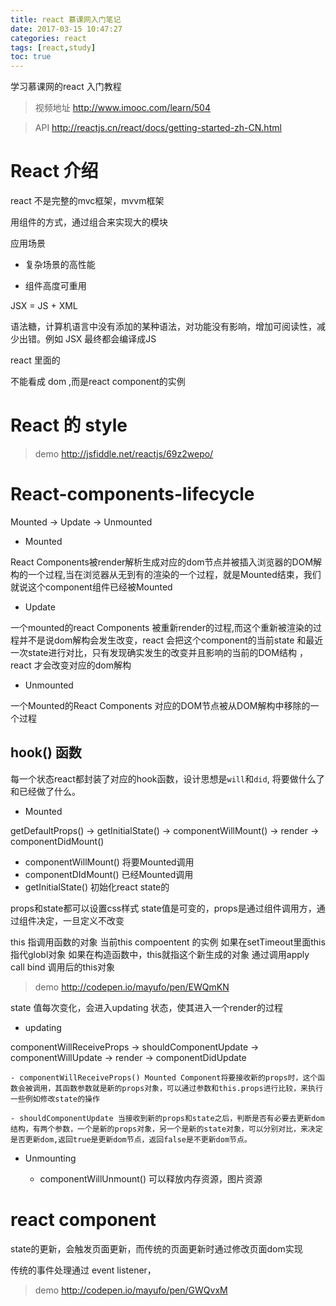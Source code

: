 ```yaml
---
title: react 慕课网入门笔记
date: 2017-03-15 10:47:27
categories: react
tags: [react,study]
toc: true
---
```

学习慕课网的react 入门教程 

> 视频地址 http://www.imooc.com/learn/504

> API http://reactjs.cn/react/docs/getting-started-zh-CN.html

<!-- more -->

# React 介绍

 react 不是完整的mvc框架，mvvm框架
 
 用组件的方式，通过组合来实现大的模块
 
 应用场景
 
 - 复杂场景的高性能
 
 - 组件高度可重用
 
JSX = JS + XML

语法糖，计算机语言中没有添加的某种语法，对功能没有影响，增加可阅读性，减少出错。例如 JSX 最终都会编译成JS

react 里面的 <div> 不能看成 dom ,而是react component的实例

# React 的 style


> demo http://jsfiddle.net/reactjs/69z2wepo/

# React-components-lifecycle

Mounted -> Update -> Unmounted

- Mounted

React Components被render解析生成对应的dom节点并被插入浏览器的DOM解构的一个过程,当在浏览器从无到有的渲染的一个过程，就是Mounted结束，我们就说这个component组件已经被Mounted

- Update

一个mounted的react Components 被重新render的过程,而这个重新被渲染的过程并不是说dom解构会发生改变，react 会把这个component的当前state 和最近一次state进行对比，只有发现确实发生的改变并且影响的当前的DOM结构
，react 才会改变对应的dom解构

- Unmounted

一个Mounted的React Components 对应的DOM节点被从DOM解构中移除的一个过程

## hook() 函数

每一个状态react都封装了对应的hook函数，设计思想是`will`和`did`, 将要做什么了和已经做了什么。

- Mounted  

getDefaultProps() -> getInitialState() -> componentWillMount() -> render -> componentDidMount()

   - componentWillMount() 将要Mounted调用
   - componentDIdMount() 已经Mounted调用
   - getInitialState() 初始化react state的
   
   props和state都可以设置css样式
   state值是可变的，props是通过组件调用方，通过组件决定，一旦定义不改变
   
   
   this 指调用函数的对象
   当前this compoentent 的实例
   如果在setTimeout里面this指代globl对象
   如果在构造函数中，this就指这个新生成的对象
   通过调用apply call bind 调用后的this对象    
   
   > demo http://codepen.io/mayufo/pen/EWQmKN
   
   state 值每次变化，会进入updating 状态，使其进入一个render的过程
   
- updating

componentWillReceiveProps -> shouldComponentUpdate -> componentWillUpdate -> render -> componentDidUpdate
    
    - componentWillReceiveProps() Mounted Component将要接收新的props时，这个函数会被调用，其函数参数就是新的props对象，可以通过参数和this.props进行比较，来执行一些例如修改state的操作
    
    - shouldComponentUpdate 当接收到新的props和state之后，判断是否有必要去更新dom结构，有两个参数，一个是新的props对象，另一个是新的state对象，可以分别对比，来决定是否更新dom,返回true是更新dom节点，返回false是不更新dom节点。
    
- Unmounting   
    
   - componentWillUnmount() 可以释放内存资源，图片资源 
    
# react component
    
   state的更新，会触发页面更新，而传统的页面更新时通过修改页面dom实现
   
   传统的事件处理通过 event listener，
   
   > demo http://codepen.io/mayufo/pen/GWQvxM
   
   